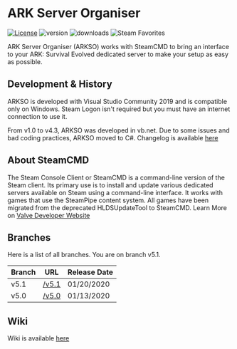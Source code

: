 # ARK Server Organiser
[![License](https://img.shields.io/github/license/CrackyStudio/arkso.svg)](https://github.com/CrackyStudio/arkso)
![version](https://img.shields.io/github/v/release/CrackyStudio/arkso)
![downloads](https://img.shields.io/github/downloads/CrackyStudio/arkso/total)
![Steam Favorites](https://img.shields.io/steam/favorites/951274291)

ARK Server Organiser (ARKSO) works with SteamCMD to bring an interface to your ARK: Survival Evolved dedicated server to make your setup as easy as possible.

## Development & History
ARKSO is developed with Visual Studio Community 2019 and is compatible only on Windows.
Steam Logon isn't required but you must have an internet connection to use it.

From v1.0 to v4.3, ARKSO was developed in vb.net. Due to some issues and bad coding practices, ARKSO moved to C#.
Changelog is available [here][changelog]

## About SteamCMD
The Steam Console Client or SteamCMD is a command-line version of the Steam client. Its primary use is to install and update various dedicated servers available on Steam using a command-line interface. It works with games that use the SteamPipe content system. All games have been migrated from the deprecated HLDSUpdateTool to SteamCMD. 
Learn More on [Valve Developer Website][VDW]

## Branches
Here is a list of all branches. You are on branch v5.1.

| Branch | URL | Release Date |
| ------ | ------ | ------ |
| v5.1 | [/v5.1][v5.1] | 01/20/2020 |
| v5.0 | [/v5.0][v5.0] | 01/13/2020 |


## Wiki
Wiki is available [here][wiki]

[v5.1]: <https://github.com/CrackyStudio/arkso/tree/v5.1>
[v5.0]: <https://github.com/CrackyStudio/arkso/tree/v5.0>
[VDW]: <https://developer.valvesoftware.com/wiki/SteamCMD>
[changelog]: <https://github.com/CrackyStudio/arkso/blob/v5.1/Docs/Changelog.md>
[wiki]: <https://github.com/CrackyStudio/arkso/wiki>
